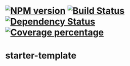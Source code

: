 # [![NPM version][npm-image]][npm-url] [![Build Status][travis-image]][travis-url] [![Dependency Status][daviddm-image]][daviddm-url] [![Coverage percentage][coveralls-image]][coveralls-url]

# starter-template

[npm-image]: https://badge.fury.io/js/starter-template.svg
[npm-url]: https://npmjs.org/package/starter-template
[travis-image]: https://travis-ci.org/typescript-templates/starter-template.svg?branch=master
[travis-url]: https://travis-ci.org/typescript-templates/starter-template
[daviddm-image]: https://david-dm.org/typescript-templates/starter-template.svg?theme=shields.io
[daviddm-url]: https://david-dm.org/typescript-templates/starter-template
[coveralls-image]: https://coveralls.io/repos/typescript-templates/starter-template/badge.svg
[coveralls-url]: https://coveralls.io/r/typescript-templates/starter-template
